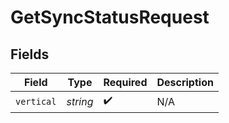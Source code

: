 # GetSyncStatusRequest


## Fields

| Field              | Type               | Required           | Description        |
| ------------------ | ------------------ | ------------------ | ------------------ |
| `vertical`         | *string*           | :heavy_check_mark: | N/A                |